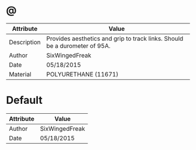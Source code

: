 # @
| Attribute | Value |
| ---  | ---     |
| Description | Provides aesthetics and grip to track links. Should be a durometer of 95A. |
| Author | SixWingedFreak |
| Date | 05/18/2015 |
| Material | POLYURETHANE (11671) |
# Default
| Attribute | Value |
| ---  | ---     |
| Author | SixWingedFreak |
| Date | 05/18/2015 |

